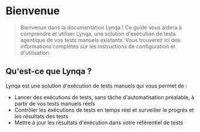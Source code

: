 # Bienvenue

> Bienvenue dans la documentation Lynqa ! Ce guide vous aidera à comprendre et utiliser Lynqa, une solution d'exécution de tests agentique de vos tests manuels existants. Vous trouverez ici des informations complètes sur les instructions de configuration et d'utilisation.

## Qu'est-ce que Lynqa ?

Lynqa est une solution d'exécution de tests manuels qui vous permet de :
- Lancer des exécutions de tests, sans tâche d'automatisation préalable, à partir de vos tests manuels réels
- Contrôler les exécutions de tests en temps réel et surveiller le progrès et les résultats des tests
- Mettre à jour les résultats d'exécution dans votre référentiel de tests


